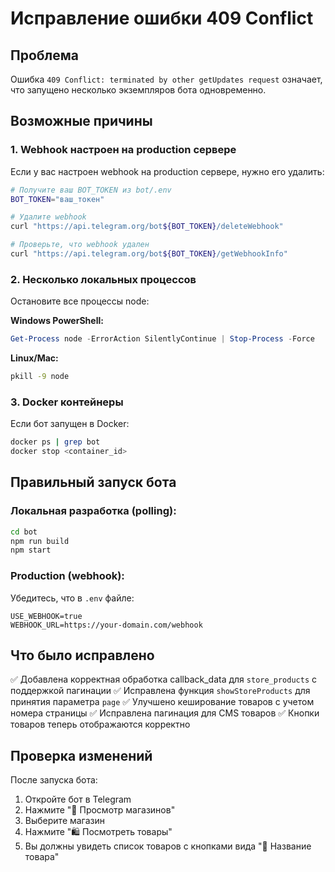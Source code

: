 # Исправление ошибки 409 Conflict

## Проблема
Ошибка `409 Conflict: terminated by other getUpdates request` означает, что запущено несколько экземпляров бота одновременно.

## Возможные причины

### 1. Webhook настроен на production сервере
Если у вас настроен webhook на production сервере, нужно его удалить:

```bash
# Получите ваш BOT_TOKEN из bot/.env
BOT_TOKEN="ваш_токен"

# Удалите webhook
curl "https://api.telegram.org/bot${BOT_TOKEN}/deleteWebhook"

# Проверьте, что webhook удален
curl "https://api.telegram.org/bot${BOT_TOKEN}/getWebhookInfo"
```

### 2. Несколько локальных процессов
Остановите все процессы node:

**Windows PowerShell:**
```powershell
Get-Process node -ErrorAction SilentlyContinue | Stop-Process -Force
```

**Linux/Mac:**
```bash
pkill -9 node
```

### 3. Docker контейнеры
Если бот запущен в Docker:

```bash
docker ps | grep bot
docker stop <container_id>
```

## Правильный запуск бота

### Локальная разработка (polling):

```bash
cd bot
npm run build
npm start
```

### Production (webhook):
Убедитесь, что в `.env` файле:
```
USE_WEBHOOK=true
WEBHOOK_URL=https://your-domain.com/webhook
```

## Что было исправлено

✅ Добавлена корректная обработка callback_data для `store_products` с поддержкой пагинации
✅ Исправлена функция `showStoreProducts` для принятия параметра `page`
✅ Улучшено кеширование товаров с учетом номера страницы
✅ Исправлена пагинация для CMS товаров
✅ Кнопки товаров теперь отображаются корректно

## Проверка изменений

После запуска бота:
1. Откройте бот в Telegram
2. Нажмите "🏪 Просмотр магазинов"
3. Выберите магазин
4. Нажмите "🛍️ Посмотреть товары"
5. Вы должны увидеть список товаров с кнопками вида "🛒 Название товара"


